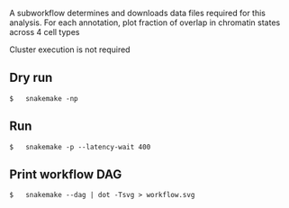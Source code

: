 A subworkflow determines and downloads data files required for this analysis.
For each annotation, plot fraction of overlap in chromatin states across 4 cell types

Cluster execution is not required
## Dry run
```
$	snakemake -np
```
## Run
```
$	snakemake -p --latency-wait 400
```
## Print workflow DAG
```
$	snakemake --dag | dot -Tsvg > workflow.svg
```
	